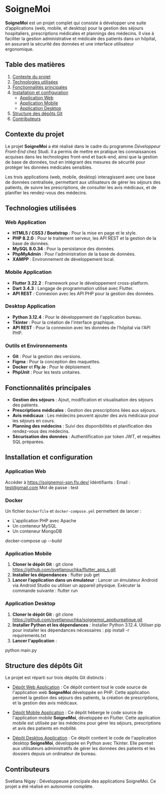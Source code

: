 # SoigneMoi

**SoigneMoi** est un projet complet qui consiste à développer une suite d’applications (web, mobile, et desktop) pour la gestion des séjours hospitaliers, prescriptions médicales et plannings des médecins. Il vise à faciliter la gestion administrative et médicale des patients dans un hôpital, en assurant la sécurité des données et une interface utilisateur ergonomique.

## Table des matières

1. [Contexte du projet](#contexte-du-projet)
2. [Technologies utilisées](#technologies-utilisées)
3. [Fonctionnalités principales](#fonctionnalités-principales)
4. [Installation et configuration](#installation-et-configuration)
   - [Application Web](#application-web)
   - [Application Mobile](#application-mobile)
   - [Application Desktop](#application-desktop)
5. [Structure des dépôts Git](#structure-des-dépôts-git)
6. [Contributeurs](#contributeurs)


## Contexte du projet

Le projet **SoigneMoi** a été réalisé dans le cadre du programme *Développeur Front-End* chez Studi. Il a permis de mettre en pratique les connaissances acquises dans les technologies front-end et back-end, ainsi que la gestion de base de données, tout en intégrant des mesures de sécurité pour protéger les données médicales sensibles.

Les trois applications (web, mobile, desktop) interagissent avec une base de données centralisée, permettant aux utilisateurs de gérer les séjours des patients, de suivre les prescriptions, de consulter les avis médicaux, et de planifier les rendez-vous des médecins.

## Technologies utilisées

### Web Application
- **HTML5 / CSS3 / Bootstrap** : Pour la mise en page et le style.
- **PHP 8.2.0** : Pour le traitement serveur, les API REST et la gestion de la base de données.
- **MySQL 8.0.34** : Pour la persistance des données.
- **PhpMyAdmin** : Pour l'administration de la base de données.
- **XAMPP** : Environnement de développement local.

### Mobile Application
- **Flutter 3.22.2** : Framework pour le développement cross-platform.
- **Dart 3.4.3** : Langage de programmation utilisé avec Flutter.
- **API REST** : Connexion avec les API PHP pour la gestion des données.

### Desktop Application
- **Python 3.12.4** : Pour le développement de l'application bureau.
- **Tkinter** : Pour la création de l'interface graphique.
- **API REST** : Pour la connexion avec les données de l'hôpital via l'API PHP.

### Outils et Environnements
- **Git** : Pour la gestion des versions.
- **Figma** : Pour la conception des maquettes.
- **Docker** et **Fly.io** : Pour le déploiement.
- **PhpUnit** : Pour les tests unitaires.

## Fonctionnalités principales

- **Gestion des séjours** : Ajout, modification et visualisation des séjours des patients.
- **Prescriptions médicales** : Gestion des prescriptions liées aux séjours.
- **Avis médicaux** : Les médecins peuvent ajouter des avis médicaux pour les séjours en cours.
- **Planning des médecins** : Suivi des disponibilités et planification des rendez-vous des médecins.
- **Sécurisation des données** : Authentification par token JWT, et requêtes SQL préparées.

## Installation et configuration

### Application Web

   Accéder à https://soignemoi-spn.fly.dev/
   Idéntifiants : 
   Email : test@gmail.com
   Mot de passe : test

   ### Docker
Un fichier `Dockerfile` et `docker-compose.yml` permettent de lancer :
- L'application PHP avec Apache
- Un conteneur MySQL
- Un conteneur MongoDB

docker-compose up --build

### Application Mobile
1. **Cloner le dépôt Git** :
git clone https://github.com/svetlanouchka/flutter_app_s.git
2. **Installer les dépendances** :
flutter pub get
3. **Lancer l’application dans un émulateur** :
Lancer un émulateur Android via Android Studio ou utiliser un appareil physique.
Exécuter la commande suivante :
flutter run

### Application Desktop
1. **Cloner le dépôt Git** :
git clone https://github.com/svetlanouchka/soignemoi_appbureatique.git
2. **Installer Python et les dépendances** :
Installer Python 3.12.4.
Utiliser pip pour installer les dépendances nécessaires :
pip install -r requirements.txt
3. **Lancer l'application** :

python main.py

## Structure des dépôts Git

Le projet est réparti sur trois dépôts Git distincts :

- [Dépôt Web Application](https://github.com/svetlanouchka/soignemoi_spn) :
  Ce dépôt contient tout le code source de l'application web **SoigneMoi** développée en PHP. Cette application permet la gestion des séjours des patients, la création de prescriptions, et la gestion des avis médicaux.

- [Dépôt Mobile Application](https://github.com/svetlanouchka/flutter_app_s) :
  Ce dépôt héberge le code source de l'application mobile **SoigneMoi**, développée en Flutter. Cette application mobile est utilisée par les médecins pour gérer les séjours, prescriptions et avis des patients en mobilité.

- [Dépôt Desktop Application](https://github.com/svetlanouchka/soignemoi_appbureatique) :
  Ce dépôt contient le code de l'application desktop **SoigneMoi**, développée en Python avec Tkinter. Elle permet aux utilisateurs administratifs de gérer les données des patients et les dossiers depuis un ordinateur de bureau.

## Contributeurs
Svetlana Nigay : Développeuse principale des applications SoigneMoi. Ce projet a été réalisé en autonomie complète.
